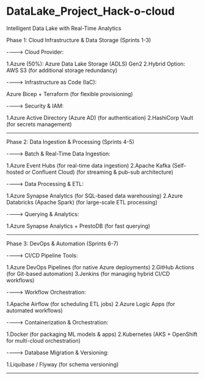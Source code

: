 # DataLake_Project_Hack-o-cloud
Intelligent Data Lake with Real-Time Analytics


Phase 1: Cloud Infrastructure & Data Storage (Sprints 1-3)

----> Cloud Provider:

1.Azure (50%): Azure Data Lake Storage (ADLS) Gen2
2.Hybrid Option: AWS S3 (for additional storage redundancy)

----> Infrastructure as Code (IaC):

Azure Bicep + Terraform (for flexible provisioning)

----> Security & IAM:

1.Azure Active Directory (Azure AD) (for authentication)
2.HashiCorp Vault (for secrets management)

_________________________________________________________________________________

Phase 2: Data Ingestion & Processing (Sprints 4-5)

----> Batch & Real-Time Data Ingestion:

1.Azure Event Hubs (for real-time data ingestion)
2.Apache Kafka (Self-hosted or Confluent Cloud) (for streaming & pub-sub architecture)

----> Data Processing & ETL:

1.Azure Synapse Analytics (for SQL-based data warehousing)
2.Azure Databricks (Apache Spark) (for large-scale ETL processing)

----> Querying & Analytics:

1.Azure Synapse Analytics + PrestoDB (for fast querying)

_________________________________________________________________________________


Phase 3: DevOps & Automation (Sprints 6-7)

----> CI/CD Pipeline Tools:

1.Azure DevOps Pipelines (for native Azure deployments)
2.GitHub Actions (for Git-based automation)
3.Jenkins (for managing hybrid CI/CD workflows)

----> Workflow Orchestration:

1.Apache Airflow (for scheduling ETL jobs)
2.Azure Logic Apps (for automated workflows)

----> Containerization & Orchestration:

1.Docker (for packaging ML models & apps)
2.Kubernetes (AKS + OpenShift for multi-cloud orchestration)

----> Database Migration & Versioning:

1.Liquibase / Flyway (for schema versioning)

_________________________________________________________________________________



